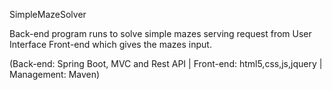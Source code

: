 SimpleMazeSolver

Back-end program runs to solve simple mazes serving request from User Interface Front-end which gives the mazes input.

(Back-end: Spring Boot, MVC and Rest API | Front-end: html5,css,js,jquery | Management: Maven)
